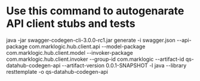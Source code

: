 # Use this command to autogenarate API client stubs and tests

java -jar swagger-codegen-cli-3.0.0-rc1.jar generate -i swagger.json --api-package com.marklogic.hub.client.api --model-package com.marklogic.hub.client.model   --invoker-package com.marklogic.hub.client.invoker --group-id com.marklogic --artifact-id qs-datahub-codegen-api --artifact-version 0.0.1-SNAPSHOT -l java  --library resttemplate -o qs-datahub-codegen-api
